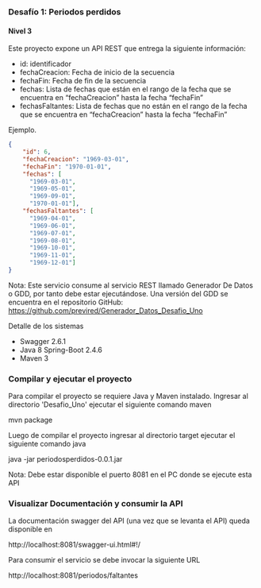 ### Desafío 1: Periodos perdidos
#### Nivel 3

Este proyecto expone un API REST que entrega la siguiente información:

- id: identificador
- fechaCreacion: Fecha de inicio de la secuencia
- fechaFin: Fecha de fin de la secuencia
- fechas: Lista de fechas que están en el rango de la fecha que se encuentra en “fechaCreacion” hasta la fecha “fechaFin”
- fechasFaltantes: Lista de fechas que no están en el rango de la fecha que se encuentra en “fechaCreacion” hasta la fecha “fechaFin” 

Ejemplo.
```json
{
    "id": 6,
    "fechaCreacion": "1969-03-01",
    "fechaFin": "1970-01-01",
    "fechas": [
      "1969-03-01",
      "1969-05-01",
      "1969-09-01",
      "1970-01-01"],
    "fechasFaltantes": [
      "1969-04-01",
      "1969-06-01",
      "1969-07-01",
      "1969-08-01",
      "1969-10-01",
      "1969-11-01",
      "1969-12-01"]
}
```

Nota: Este servicio consume al servicio REST llamado Generador De Datos o GDD, por tanto debe estar ejecutándose. Una versión del GDD se encuentra en el repositorio  GitHub: https://github.com/previred/Generador_Datos_Desafio_Uno

Detalle de los sistemas
- Swagger 2.6.1 
- Java 8 Spring-Boot 2.4.6
- Maven 3

### Compilar y ejecutar el proyecto
Para compilar el proyecto se requiere Java y Maven instalado. Ingresar al directorio 'Desafio_Uno' ejecutar el siguiente comando maven

mvn package

Luego de compilar el proyecto ingresar al directorio target ejecutar el siguiente comando java

java -jar periodosperdidos-0.0.1.jar

Nota: Debe estar disponible el puerto 8081 en el PC donde se ejecute esta API

### Visualizar Documentación y consumir la API
La documentación swagger del API (una vez que se levanta el API) queda disponible en

http://localhost:8081/swagger-ui.html#!/

Para consumir el servicio se debe invocar la siguiente URL

http://localhost:8081/periodos/faltantes
